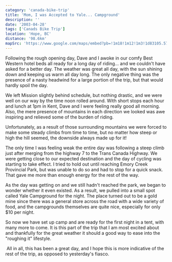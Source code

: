 ```yaml
---
category: 'canada-bike-trip'
title: 'Mom, I was Accepted to Yale... Campground'
description: ''
date: '2003-04-28'
tags: ['Canads Bike Trip']
location: 'Hope, BC'
distance: '98.6km'
mapSrc: 'https://www.google.com/maps/embed?pb=!1m18!1m12!1m3!1d83105.57763294628!2d-121.53645210122244!3d49.38905939626134!2m3!1f0!2f0!3f0!3m2!1i1024!2i768!4f13.1!3m3!1m2!1s0x5483f5ca1983c7d7%3A0x7797106dac92bc3!2sHope%2C%20BC!5e0!3m2!1sen!2sca!4v1609169564508!5m2!1sen!2sca'
---
```

Following the rough opening day, Dave and I awoke in our comfy Best Western hotel beds all ready for a long day of riding... and we couldn't have asked for a better day. The weather was great all day, with the sun shining down and keeping us warm all day long. The only negative thing was the presence of a nasty headwind for a large portion of the trip, but that would hardly spoil the day.

We left Mission slightly behind schedule, but nothing drastic, and we were well on our way by the time noon rolled around. With short stops each hour and lunch at 1pm in Kent, Dave and I were feeling really good all morning. Also, the mere presence of mountains in each direction we looked was awe inspiring and relieved some of the burden of riding.

Unfortunately, as a result of those surrounding mountains we were forced to make some steady climbs from time to time, but no matter how steep or high the hill seemed, the downside always made up for it!

The only time I was feeling weak the entire day was following a steep climb just after merging from the highway 7 to the Trans Canada Highway. We were getting close to our expected destination and the day of cycling was starting to take effect. I tried to hold out until reaching Emory Creek Provincial Park, but was unable to do so and had to stop for a quick snack. That gave me more than enough energy for the rest of the way.

As the day was getting on and we still hadn't reached the park, we began to wonder whether it even existed. As a result, we pulled into a small spot called Yale Campground for the night. The place turned out to be a gold mine since there was a general store across the road with a wide variety of food, and the campgrounds themselves are quite nice, especially for only $10 per night.

So now we have set up camp and are ready for the first night in a tent, with many more to come. It is this part of the trip that I am most excited about and thankfully for the great weather it should a good way to ease into the "roughing it" lifestyle.&nbsp;

&nbsp;All in all, this has been a great day, and I hope this is more indicative of the rest of the trip, as opposed to yesterday's fiasco.